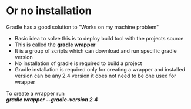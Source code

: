 # Or no installation

Gradle has a good solution to "Works on my machine problem"

*	Basic idea to solve this is to deploy build tool with the projects source
*	This is called the **gradle wrapper**
*	It is a group of scripts which can download and run specific gradle version
*	No installation of gradle is required to build a project
*	Gradle installation is required only for creating a wrapper and installed version can be any 2.4 version it does not need to be one used for wrapper

To create a wrapper run  
**_gradle wrapper --gradle-version 2.4_**
